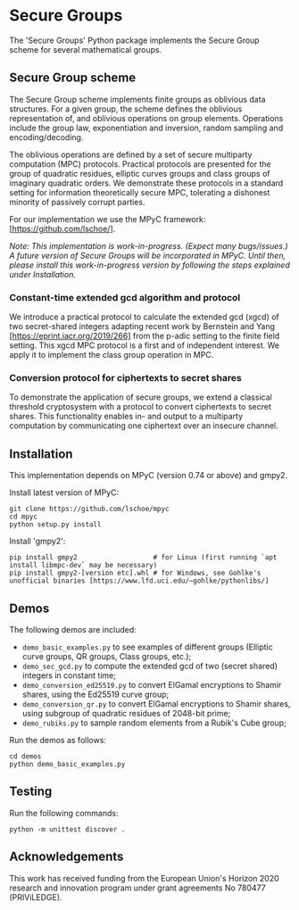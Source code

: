 # Secure Groups
The 'Secure Groups' Python package implements the Secure Group scheme for several mathematical groups.

## Secure Group scheme
The Secure Group scheme implements finite groups as oblivious data structures. For a given group, the scheme defines the oblivious representation of, and oblivious operations on group elements. Operations include the group law, exponentiation and inversion, random sampling and encoding/decoding.

The oblivious operations are defined by a set of secure multiparty computation (MPC) protocols. Practical protocols are presented for the group of quadratic residues, elliptic curves groups and class groups of imaginary quadratic orders. We demonstrate these protocols in a standard setting for information theoretically secure MPC, tolerating a dishonest minority of passively corrupt parties. 

For our implementation we use the MPyC framework: [https://github.com/lschoe/].

*Note: This implementation is work-in-progress. (Expect many bugs/issues.) A future version of Secure Groups will be incorporated in MPyC. Until then, please install this work-in-progress version by following the steps explained under Installation.*

### Constant-time extended gcd algorithm and protocol
We introduce a practical protocol to calculate the extended gcd (xgcd) of two secret-shared integers adapting recent work by Bernstein and Yang [https://eprint.iacr.org/2019/266] from the p-adic setting to the finite field setting. This xgcd MPC protocol is a first and of independent interest. We apply it to implement the class group operation in MPC.  

### Conversion protocol for ciphertexts to secret shares
To demonstrate the application of secure groups, we extend a classical threshold cryptosystem with a protocol to convert ciphertexts to secret shares. This functionality enables in- and output to a multiparty computation by communicating one ciphertext over an insecure channel. 

## Installation

This implementation depends on MPyC (version 0.74 or above) and gmpy2.

Install latest version of MPyC:

	git clone https://github.com/lschoe/mpyc
	cd mpyc
	python setup.py install

Install 'gmpy2':

	pip install gmpy2   				# for Linux (first running `apt install libmpc-dev` may be necessary)
	pip install gmpy2-[version etc].whl	# for Windows, see Gohlke's unofficial binaries [https://www.lfd.uci.edu/~gohlke/pythonlibs/]

## Demos

The following demos are included:

* `demo_basic_examples.py` to see examples of different groups (Elliptic curve groups, QR groups, Class groups, etc.);
* `demo_sec_gcd.py` to compute the extended gcd of two (secret shared) integers in constant time;
* `demo_conversion_ed25519.py` to convert ElGamal encryptions to Shamir shares, using the Ed25519 curve group;
* `demo_conversion_qr.py` to convert ElGamal encryptions to Shamir shares, using subgroup of quadratic residues of 2048-bit prime;
* `demo_rubiks.py` to sample random elements from a Rubik's Cube group;

Run the demos as follows:

	cd demos
	python demo_basic_examples.py

## Testing

Run the following commands:

	python -m unittest discover .

## Acknowledgements

This work has received funding from the European Union's Horizon 2020 research and innovation program under grant agreements No 780477 (PRIViLEDGE).
